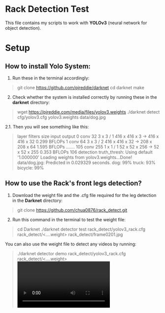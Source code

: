 # Rack Detection Test

This file contains my scripts to work with **YOLOv3** (neural network for object detection).

# Setup

## How to install Yolo System:
1. Run these in the terminal accordingly:

>git clone https://github.com/pjreddie/darknet
>cd darknet
>make
2. Check whether the system is installed correctly by running these in the **darknet** directory:
>wget https://pjreddie.com/media/files/yolov3.weights
>./darknet detect cfg/yolov3.cfg yolov3.weights data/dog.jpg

2.1. Then you will see something like this: 
>layer     filters    size              input                output
> 0 conv     32  3 x 3 / 1   416 x 416 x   3   ->   416 x 416 x  32  0.299 BFLOPs
> 1 conv     64  3 x 3 / 2   416 x 416 x  32   ->   208 x 208 x  64  1.595 BFLOPs
> .......
> 105 conv    255  1 x 1 / 1    52 x  52 x 256   ->    52 x  52 x 255  0.353 BFLOPs
> 106 detection
> truth_thresh: Using default '1.000000'
> Loading weights from yolov3.weights...Done!
> data/dog.jpg: Predicted in 0.029329 seconds.
> dog: 99%
> truck: 93%
> bicycle: 99%
## How to use the Rack's front legs detection?
1. Download the weight file and the .cfg file required for the leg detection in the **Darknet** directory:
> git clone https://github.com/chua0876/rack_detect.git
2. Run this command in the terminal to test the weight file:
> cd Darknet
> ./darknet detector test rack_detect/yolov3_rack.cfg rack_detect/<....weight> rack_detect/frame0201.jpg

You can also use the weight file to detect any videos by running:
> ./darknet detector demo  rack_detect/yolov3_rack.cfg rack_detect/<....weight> <video file>
